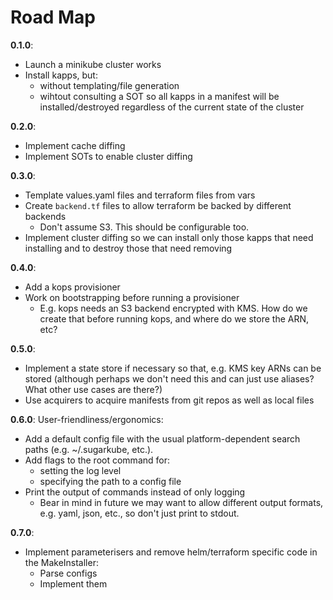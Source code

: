 # Road Map
**0.1.0**:
* Launch a minikube cluster works
* Install kapps, but:
  * without templating/file generation
  * wihtout consulting a SOT so all kapps in a manifest will be 
    installed/destroyed regardless of the current state of the cluster
  
**0.2.0**:
* Implement cache diffing
* Implement SOTs to enable cluster diffing
  
**0.3.0**:
* Template values.yaml files and terraform files from vars
* Create `backend.tf` files to allow terraform be backed by different backends
  * Don't assume S3. This should be configurable too.
* Implement cluster diffing so we can install only those kapps that need 
  installing and to destroy those that need removing

**0.4.0**:
* Add a kops provisioner
* Work on bootstrapping before running a provisioner
  * E.g. kops needs an S3 backend encrypted with KMS. How do we create that 
  before running kops, and where do we store the ARN, etc?
  
**0.5.0**:
* Implement a state store if necessary so that, e.g. KMS key ARNs can be stored 
  (although perhaps we don't need this and can just use aliases? What other 
  use cases are there?)
* Use acquirers to acquire manifests from git repos as well as local files 

**0.6.0**:
User-friendliness/ergonomics:
* Add a default config file with the usual platform-dependent search paths
  (e.g. ~/.sugarkube, etc.).
* Add flags to the root command for:
  * setting the log level
  * specifying the path to a config file 
* Print the output of commands instead of only logging
  * Bear in mind in future we may want to allow different output formats, e.g. 
  yaml, json, etc., so don't just print to stdout.

**0.7.0**:
* Implement parameterisers and remove helm/terraform specific code in the 
  MakeInstaller:
  * Parse configs
  * Implement them
